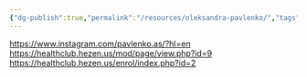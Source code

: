 ```yaml
---
{"dg-publish":true,"permalink":"/resources/oleksandra-pavlenko/","tags":["nutrition","energy"]}
---
```




https://www.instagram.com/pavlenko.as/?hl=en
https://healthclub.hezen.us/mod/page/view.php?id=9
https://healthclub.hezen.us/enrol/index.php?id=2